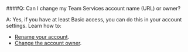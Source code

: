 ####Q:	Can I change my Team Services account name (URL) or owner?
 
A:	Yes, if you have at least Basic access, 
you can do this in your account settings. Learn how to:

*	[Rename your account](https://www.visualstudio.com/docs/setup-admin/team-services/rename-visual-studio-team-services-account).
*	[Change the account owner](https://www.visualstudio.com/docs/setup-admin/team-services/change-account-ownership-vs).
